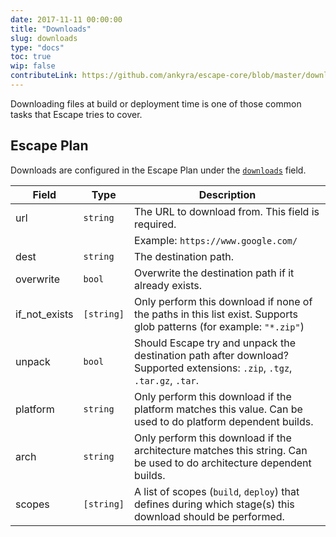 ```yaml
---
date: 2017-11-11 00:00:00
title: "Downloads"
slug: downloads
type: "docs"
toc: true
wip: false
contributeLink: https://github.com/ankyra/escape-core/blob/master/download_config.go
---
```


Downloading files at build or deployment time is one of those common tasks
that Escape tries to cover.

## Escape Plan

Downloads are configured in the Escape Plan under the
[`downloads`](/docs/reference/escape-plan/#downloads) field.


Field | Type | Description
------|------|-------------
|url|`string`|The URL to download from. This field is required. 
|||Example: `https://www.google.com/` 
|dest|`string`|The destination path. 
|overwrite|`bool`|Overwrite the destination path if it already exists. 
|if_not_exists|`[string]`|Only perform this download if none of the paths in this list exist. Supports glob patterns (for example: `"*.zip"`) 
|unpack|`bool`|Should Escape try and unpack the destination path after download? Supported extensions: `.zip`, `.tgz`, `.tar.gz`, `.tar`. 
|platform|`string`|Only perform this download if the platform matches this value. Can be used to do platform dependent builds. 
|arch|`string`|Only perform this download if the architecture matches this string. Can be used to do architecture dependent builds. 
|scopes|`[string]`|A list of scopes (`build`, `deploy`) that defines during which stage(s) this download should be performed. 

